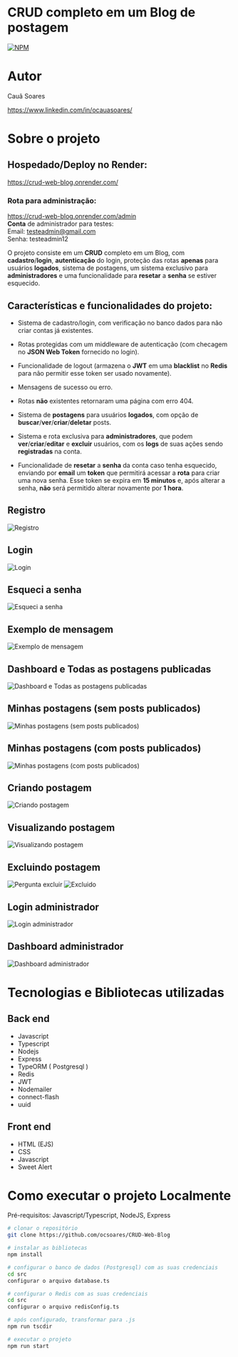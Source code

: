 # **CRUD** completo em um Blog de postagem
[![NPM](https://img.shields.io/npm/l/react)](https://github.com/neliocursos/exemplo-readme/blob/main/LICENSE) 

# Autor

Cauã Soares

https://www.linkedin.com/in/ocauasoares/

# Sobre o projeto

## Hospedado/Deploy no Render:
https://crud-web-blog.onrender.com/ <br>

### Rota para **administração**:
https://crud-web-blog.onrender.com/admin <br>
**Conta** de administrador para testes: <br>
Email: testeadmin@gmail.com <br>
Senha: testeadmin12

O projeto consiste em um **CRUD** completo em um Blog, com **cadastro**/**login**,  **autenticação** do login, proteção das rotas **apenas** para usuários **logados**,  sistema de postagens, um sistema exclusivo para **administradores** e uma funcionalidade para **resetar** a **senha** se estiver esquecido.

## Características e funcionalidades do projeto:
- Sistema de cadastro/login, com verificação no banco dados para não criar contas já existentes.

- Rotas protegidas com um middleware de autenticação (com checagem no **JSON Web Token** fornecido no login).
- Funcionalidade de logout (armazena o **JWT** em uma **blacklist** no **Redis** para não permitir esse token ser usado novamente).
- Mensagens de sucesso ou erro.
- Rotas **não** existentes retornaram uma página com erro 404.
- Sistema de **postagens** para usuários **logados**, com opção de **buscar**/**ver**/**criar**/**deletar** posts.
- Sistema e rota exclusiva para **administradores**, que podem **ver**/**criar**/**editar** e **excluir** usuários, com os **logs** de suas ações sendo **registradas** na conta.
- Funcionalidade de **resetar** a **senha** da conta caso tenha esquecido, enviando por **email** um **token** que permitirá acessar a **rota** para criar uma nova senha. Esse token se expira em **15 minutos** e, após alterar a senha, **não** será permitido alterar novamente por **1 hora**.

## Registro
![Registro](https://raw.githubusercontent.com/ocsoares/CRUD-Web-Blog/master/assets/registro.jpg)

## Login
![Login](https://raw.githubusercontent.com/ocsoares/CRUD-Web-Blog/master/assets/login.jpg)

## Esqueci a senha
![Esqueci a senha](https://raw.githubusercontent.com/ocsoares/CRUD-Web-Blog/master/assets/esqueci-senha.jpg)

## Exemplo de mensagem
![Exemplo de mensagem](https://raw.githubusercontent.com/ocsoares/CRUD-Web-Blog/master/assets/exemplo-mensagens.jpg)

## Dashboard e Todas as postagens publicadas
![Dashboard e Todas as postagens publicadas](https://raw.githubusercontent.com/ocsoares/CRUD-Web-Blog/master/assets/todas-as-postagens.jpg)

## Minhas postagens (sem posts publicados)
![Minhas postagens (sem posts publicados)](https://raw.githubusercontent.com/ocsoares/CRUD-Web-Blog/master/assets/sem-posts.jpg)

## Minhas postagens (com posts publicados)
![Minhas postagens (com posts publicados)](https://raw.githubusercontent.com/ocsoares/CRUD-Web-Blog/master/assets/minhas-postagens.jpg)

## Criando postagem
![Criando postagem](https://raw.githubusercontent.com/ocsoares/CRUD-Web-Blog/master/assets/criando-posts.jpg)

## Visualizando postagem
![Visualizando postagem](https://raw.githubusercontent.com/ocsoares/CRUD-Web-Blog/master/assets/visualizar-postagem.jpg)

## Excluindo postagem
![Pergunta excluir](https://raw.githubusercontent.com/ocsoares/CRUD-Web-Blog/master/assets/pergunta-excluir.jpg)
![Excluido](https://raw.githubusercontent.com/ocsoares/CRUD-Web-Blog/master/assets/excluido.jpg)

## Login administrador
![Login administrador](https://raw.githubusercontent.com/ocsoares/CRUD-Web-Blog/master/assets/admin-panel.jpg)

## Dashboard administrador
![Dashboard administrador](https://raw.githubusercontent.com/ocsoares/CRUD-Web-Blog/master/assets/administration.jpg)

# Tecnologias e Bibliotecas utilizadas
## Back end
- Javascript
- Typescript
- Nodejs
- Express
- TypeORM ( Postgresql )
- Redis
- JWT
- Nodemailer
- connect-flash
- uuid
## Front end
- HTML (EJS)
- CSS
- Javascript
- Sweet Alert
# Como executar o projeto **Localmente**

Pré-requisitos: Javascript/Typescript, NodeJS, Express

```bash
# clonar o repositório
git clone https://github.com/ocsoares/CRUD-Web-Blog

# instalar as bibliotecas
npm install

# configurar o banco de dados (Postgresql) com as suas credenciais
cd src
configurar o arquivo database.ts

# configurar o Redis com as suas credenciais
cd src
configurar o arquivo redisConfig.ts

# após configurado, transformar para .js
npm run tscdir

# executar o projeto
npm run start
```